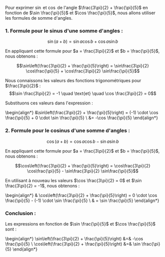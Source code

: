 Pour exprimer $\sin$ et $\cos$ de l'angle $\frac{3\pi}{2} + \frac{\pi}{5}$ en fonction de $\sin \frac{\pi}{5}$ et $\cos \frac{\pi}{5}$, nous allons utiliser les formules de somme d'angles.

### 1. Formule pour le sinus d'une somme d'angles :

$$\sin(a + b) = \sin a \cos b + \cos a \sin b$$

En appliquant cette formule pour $a = \frac{3\pi}{2}$ et $b = \frac{\pi}{5}$, nous obtenons :

$$\sin\left(\frac{3\pi}{2} + \frac{\pi}{5}\right) = \sin\frac{3\pi}{2} \cos\frac{\pi}{5} + \cos\frac{3\pi}{2} \sin\frac{\pi}{5}$$

Nous connaissons les valeurs des fonctions trigonométriques pour $\frac{3\pi}{2}$ :
$$\sin \frac{3\pi}{2} = -1 \quad \text{et} \quad \cos \frac{3\pi}{2} = 0$$

Substituons ces valeurs dans l'expression :

\begin{align*}
&\sin\left(\frac{3\pi}{2} + \frac{\pi}{5}\right) = (-1) \cdot \cos \frac{\pi}{5} + 0 \cdot \sin \frac{\pi}{5} \\
&= -\cos \frac{\pi}{5}
\end{align*}


### 2. Formule pour le cosinus d'une somme d'angles :

$$\cos(a + b) = \cos a \cos b - \sin a \sin b$$

En appliquant cette formule pour $a = \frac{3\pi}{2}$ et $b = \frac{\pi}{5}$, nous obtenons :

$$\cos\left(\frac{3\pi}{2} + \frac{\pi}{5}\right) = \cos\frac{3\pi}{2} \cos\frac{\pi}{5} - \sin\frac{3\pi}{2} \sin\frac{\pi}{5}$$

En utilisant à nouveau les valeurs $\cos \frac{3\pi}{2} = 0$ et $\sin \frac{3\pi}{2} = -1$, nous obtenons :

\begin{align*}
& \cos\left(\frac{3\pi}{2} + \frac{\pi}{5}\right) = 0 \cdot \cos \frac{\pi}{5} - (-1) \cdot \sin \frac{\pi}{5} \\
& =  \sin \frac{\pi}{5}
\end{align*}

### Conclusion :

Les expressions en fonction de $\sin \frac{\pi}{5}$ et $\cos \frac{\pi}{5}$ sont :

\begin{align*}
\sin\left(\frac{3\pi}{2} + \frac{\pi}{5}\right) &=& -\cos \frac{\pi}{5} \\
\cos\left(\frac{3\pi}{2} + \frac{\pi}{5}\right) &=& \sin \frac{\pi}{5}
\end{align*}

